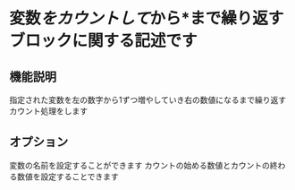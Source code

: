 # 変数*をカウントして*から*まで繰り返すブロックに関する記述です

## 機能説明
指定された変数を左の数字から1ずつ増やしていき右の数値になるまで繰り返すカウント処理をします

## オプション
変数の名前を設定することができます カウントの始める数値とカウントの終わる数値を設定することできます
